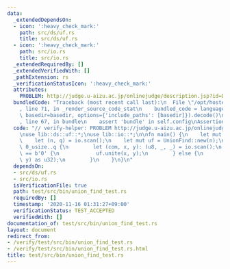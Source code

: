 ```yaml
---
data:
  _extendedDependsOn:
  - icon: ':heavy_check_mark:'
    path: src/ds/uf.rs
    title: src/ds/uf.rs
  - icon: ':heavy_check_mark:'
    path: src/io.rs
    title: src/io.rs
  _extendedRequiredBy: []
  _extendedVerifiedWith: []
  _pathExtension: rs
  _verificationStatusIcon: ':heavy_check_mark:'
  attributes:
    PROBLEM: http://judge.u-aizu.ac.jp/onlinejudge/description.jsp?id=DSL_1_A
  bundledCode: "Traceback (most recent call last):\n  File \"/opt/hostedtoolcache/Python/3.9.0/x64/lib/python3.9/site-packages/onlinejudge_verify/documentation/build.py\"\
    , line 71, in _render_source_code_stat\n    bundled_code = language.bundle(stat.path,\
    \ basedir=basedir, options={'include_paths': [basedir]}).decode()\n  File \"/opt/hostedtoolcache/Python/3.9.0/x64/lib/python3.9/site-packages/onlinejudge_verify/languages/user_defined.py\"\
    , line 67, in bundle\n    assert 'bundle' in self.config\nAssertionError\n"
  code: "// verify-helper: PROBLEM http://judge.u-aizu.ac.jp/onlinejudge/description.jsp?id=DSL_1_A\n\
    \nuse lib::ds::uf::*;\nuse lib::io::*;\n\nfn main() {\n    let mut io = IO::new();\n\
    \    let (n, q) = io.scan();\n    let mut uf = UnionFind::new(n);\n    for _ in\
    \ 0_usize..q {\n        let (com, x, y): (u8, _, _) = io.scan();\n        if com\
    \ == b'0' {\n            uf.unite(x, y);\n        } else {\n            io.println(uf.is_same(x,\
    \ y) as u32);\n        }\n    }\n}\n"
  dependsOn:
  - src/ds/uf.rs
  - src/io.rs
  isVerificationFile: true
  path: test/src/bin/union_find_test.rs
  requiredBy: []
  timestamp: '2020-11-16 01:31:27+09:00'
  verificationStatus: TEST_ACCEPTED
  verifiedWith: []
documentation_of: test/src/bin/union_find_test.rs
layout: document
redirect_from:
- /verify/test/src/bin/union_find_test.rs
- /verify/test/src/bin/union_find_test.rs.html
title: test/src/bin/union_find_test.rs
---
```

